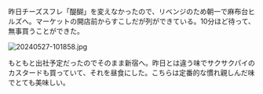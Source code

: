 昨日チーズスフレ「醍醐」を変えなかったので、リベンジのため朝一で麻布台ヒルズへ。マーケットの開店前からすこしだが列ができている。10分ほど待って、無事買うことができた。

![20240527-101858.jpg](https://ceshmina-photos.s3.ap-northeast-1.amazonaws.com/medium/202405/20240527-101858.jpg)

もともと出社予定だったのでそのまま新宿へ。昨日とは違う味でサクサクパイのカスタードも買っていて、それを昼食にした。こちらは定番的な慣れ親しんだ味でとても美味しい。
